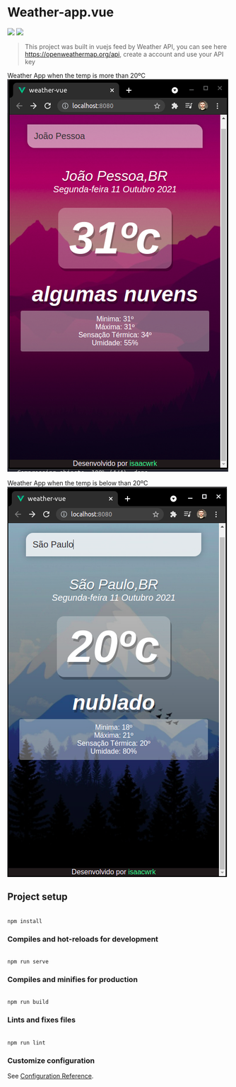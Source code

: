 # Weather-app.vue
![](https://img.shields.io/badge/Vue.js-35495E?style=for-the-badge&logo=vuedotjs&logoColor=4FC08D) ![](https://img.shields.io/badge/JavaScript-323330?style=for-the-badge&logo=javascript&logoColor=F7DF1E)  


> This project was built in vuejs feed by Weather API, you can see here  https://openweathermap.org/api, create a account and use your API key


Weather App when the temp is more than 20ºC
![](https://github.com/isaacwrk/js-exercises/blob/master/ex/jp.png)

Weather App when the temp is below than 20ºC
![](https://github.com/isaacwrk/js-exercises/blob/master/ex/sp.png)
  

## Project setup

```

npm install

```

  

### Compiles and hot-reloads for development

```

npm run serve

```

  

### Compiles and minifies for production

```

npm run build

```

  

### Lints and fixes files

```

npm run lint

```

  

### Customize configuration

See [Configuration Reference](https://cli.vuejs.org/config/).